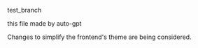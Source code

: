 test_branch


this file made by auto-gpt


Changes to simplify the frontend's theme are being considered.